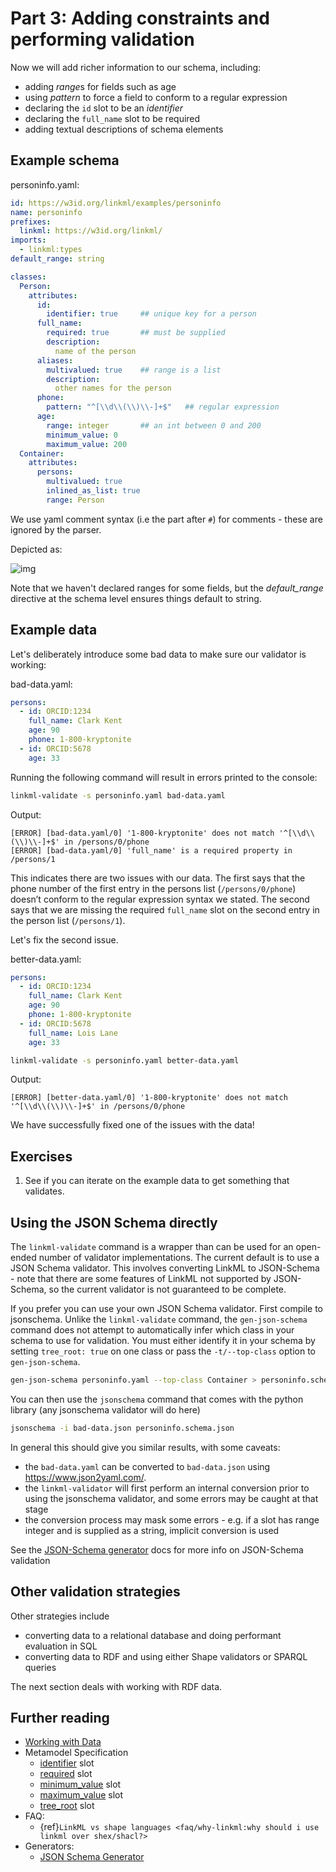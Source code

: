 # Part 3: Adding constraints and performing validation

Now we will add richer information to our schema, including:

 - adding *range*s for fields such as age
 - using *pattern* to force a field to conform to a regular expression
 - declaring the `id` slot to be an *identifier*
 - declaring the `full_name` slot to be required
 - adding textual descriptions of schema elements

## Example schema

personinfo.yaml:

```yaml
id: https://w3id.org/linkml/examples/personinfo
name: personinfo
prefixes:
  linkml: https://w3id.org/linkml/
imports:
  - linkml:types
default_range: string

classes:
  Person:
    attributes:
      id:
        identifier: true     ## unique key for a person
      full_name:
        required: true       ## must be supplied
        description:
          name of the person
      aliases:
        multivalued: true    ## range is a list
        description:
          other names for the person
      phone:
        pattern: "^[\\d\\(\\)\\-]+$"   ## regular expression
      age:
        range: integer       ## an int between 0 and 200
        minimum_value: 0
        maximum_value: 200
  Container:
    attributes:
      persons:
        multivalued: true
        inlined_as_list: true
        range: Person
```

We use yaml comment syntax (i.e the part after `#`) for comments - these are ignored by the parser.

Depicted as:

![img](https://yuml.me/diagram/nofunky;dir:TB/class/[Container]++-%20persons%200..*>[Person|id:string;full_name:string;aliases:string%20*;phone:string%20%3F;age:integer%20%3F],[Container])

Note that we haven't declared ranges for some fields, but the *default_range* directive at the schema level ensures things default to string.

## Example data

Let's deliberately introduce some bad data to make sure our validator is working:

bad-data.yaml:

```yaml
persons:
  - id: ORCID:1234
    full_name: Clark Kent
    age: 90
    phone: 1-800-kryptonite
  - id: ORCID:5678
    age: 33
```

Running the following command will result in errors printed to the console:

<!-- FAIL -->
```bash
linkml-validate -s personinfo.yaml bad-data.yaml
```

Output:

```text
[ERROR] [bad-data.yaml/0] '1-800-kryptonite' does not match '^[\\d\\(\\)\\-]+$' in /persons/0/phone
[ERROR] [bad-data.yaml/0] 'full_name' is a required property in /persons/1
```

This indicates there are two issues with our data. The first says that the phone number of the first entry in the persons list (`/persons/0/phone`) doesn’t conform to the regular expression syntax we stated. The second says that we are missing the required `full_name` slot on the second entry in the person list (`/persons/1`).

Let's fix the second issue.

better-data.yaml:

```yaml
persons:
  - id: ORCID:1234
    full_name: Clark Kent
    age: 90
    phone: 1-800-kryptonite
  - id: ORCID:5678
    full_name: Lois Lane
    age: 33
```

<!-- FAIL -->
```bash
linkml-validate -s personinfo.yaml better-data.yaml
```

Output:

```text
[ERROR] [better-data.yaml/0] '1-800-kryptonite' does not match '^[\\d\\(\\)\\-]+$' in /persons/0/phone
```

We have successfully fixed one of the issues with the data!

## Exercises

 1. See if you can iterate on the example data to get something that validates.

## Using the JSON Schema directly

The `linkml-validate` command is a wrapper than can be used for an
open-ended number of validator implementations. The current default is
to use a JSON Schema validator. This involves converting LinkML to
JSON-Schema - note that there are some features of LinkML not
supported by JSON-Schema, so the current validator is not guaranteed
to be complete.

If you prefer you can use your own JSON Schema validator. First compile to jsonschema. Unlike the `linkml-validate` command, the `gen-json-schema` command does not attempt to automatically infer which class in your schema to use for validation. You must either identify it in your schema by setting `tree_root: true` on one class or pass the `-t/--top-class` option to `gen-json-schema`.

```bash
gen-json-schema personinfo.yaml --top-class Container > personinfo.schema.json
```

You can then use the `jsonschema` command that comes with the python library (any jsonschema validator will do here)

<!-- Note: this will actually fail when executed because 'bad-data.json' does not exist. -->
<!-- FAIL -->
```bash
jsonschema -i bad-data.json personinfo.schema.json
```

In general this should give you similar results, with some caveats:
 - the `bad-data.yaml` can be converted to `bad-data.json` using https://www.json2yaml.com/.
 - the `linkml-validator` will first perform an internal conversion prior to using the jsonschema validator, and some errors may be caught at that stage
 - the conversion process may mask some errors - e.g. if a slot has range integer and is supplied as a string, implicit conversion is used

See the [JSON-Schema generator](../generators/json-schema) docs for more info on JSON-Schema validation

## Other validation strategies

Other strategies include

 - converting data to a relational database and doing performant evaluation in SQL
 - converting data to RDF and using either Shape validators or SPARQL queries

The next section deals with working with RDF data.

## Further reading

* [Working with Data](/data/index)
* Metamodel Specification
    * [identifier](https://w3id.org/linkml/identifier) slot
    * [required](https://w3id.org/linkml/required) slot
    * [minimum_value](https://w3id.org/linkml/minimum_value) slot
    * [maximum_value](https://w3id.org/linkml/maximum_value) slot
    * [tree_root](https://w3id.org/linkml/tree_root) slot
* FAQ:
    - {ref}`LinkML vs shape languages <faq/why-linkml:why should i use linkml over shex/shacl?>`
* Generators:
    - [JSON Schema Generator](../generators/json-schema)
